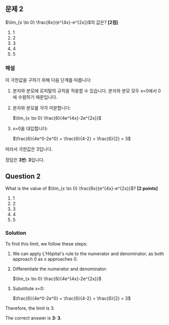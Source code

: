 

## 문제 2
$\lim_{x \to 0} \frac{6x}{e^{4x}-e^{2x}}$의 값은? **[2점]**

1. 1
2. 2
3. 3
4. 4
5. 5

### 해설
이 극한값을 구하기 위해 다음 단계를 따릅니다:

1. 분자와 분모에 로피탈의 규칙을 적용할 수 있습니다. 분자와 분모 모두 x=0에서 0에 수렴하기 때문입니다.

2. 분자와 분모를 각각 미분합니다:
   
   $\lim_{x \to 0} \frac{6}{4e^{4x}-2e^{2x}}$

3. x=0을 대입합니다:
   
   $\frac{6}{4e^0-2e^0} = \frac{6}{4-2} = \frac{6}{2} = 3$

따라서 극한값은 3입니다.

정답은 **3번: 3**입니다.

## Question 2
What is the value of $\lim_{x \to 0} \frac{6x}{e^{4x}-e^{2x}}$? **[2 points]**

1. 1
2. 2
3. 3
4. 4
5. 5

### Solution
To find this limit, we follow these steps:

1. We can apply L'Hôpital's rule to the numerator and denominator, as both approach 0 as x approaches 0.

2. Differentiate the numerator and denominator:
   
   $\lim_{x \to 0} \frac{6}{4e^{4x}-2e^{2x}}$

3. Substitute x=0:
   
   $\frac{6}{4e^0-2e^0} = \frac{6}{4-2} = \frac{6}{2} = 3$

Therefore, the limit is 3.

The correct answer is **3: 3**.